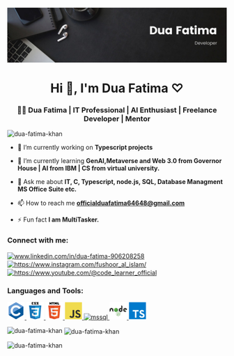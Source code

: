 ![logo](https://github.com/Dua-Fatima-khan/Dua-Fatima-khan/blob/main/Banner.png.png)
<h1 align="center">Hi 👋, I'm Dua Fatima ♡</h1>
<h3 align="center">👩‍💻 Dua Fatima | IT Professional | AI Enthusiast | Freelance Developer | Mentor</h3>

<p align="left"> <img src="https://komarev.com/ghpvc/?username=dua-fatima-khan&label=Profile%20views&color=0e75b6&style=flat" alt="dua-fatima-khan" /> </p>

- 🔭 I’m currently working on **Typescript projects**

- 🌱 I’m currently learning **GenAI,Metaverse and Web 3.0 from Governor House | AI from IBM | CS from virtual university.**

- 💬 Ask me about **IT, C, Typescript, node.js, SQL, Database Managment MS Office Suite etc.**

- 📫 How to reach me **officialduafatima64648@gmail.com**

- ⚡ Fun fact **I am MultiTasker.**

<h3 align="left">Connect with me:</h3>
<p align="left">
<a href="www.linkedin.com/in/dua-fatima-906208258" ><img align="center" src="https://raw.githubusercontent.com/rahuldkjain/github-profile-readme-generator/master/src/images/icons/Social/linked-in-alt.svg" alt="www.linkedin.com/in/dua-fatima-906208258" height="30" width="40" /></a>
<a href="https://www.instagram.com/fushoor_al_islam/"><img align="center" src="https://raw.githubusercontent.com/rahuldkjain/github-profile-readme-generator/master/src/images/icons/Social/instagram.svg" alt="https://www.instagram.com/fushoor_al_islam/" height="30" width="40" /></a>
<a href="https://www.youtube.com/@code_learner_official"><img align="center" src="https://raw.githubusercontent.com/rahuldkjain/github-profile-readme-generator/master/src/images/icons/Social/youtube.svg" alt="https://www.youtube.com/@code_learner_official" height="30" width="40" /></a>
</p>

<h3 align="left">Languages and Tools:</h3>
<p align="left"> <a href="https://www.cprogramming.com/" target="_blank" rel="noreferrer"> <img src="https://raw.githubusercontent.com/devicons/devicon/master/icons/c/c-original.svg" alt="c" width="40" height="40"/> </a> <a href="https://www.w3schools.com/css/" target="_blank" rel="noreferrer"> <img src="https://raw.githubusercontent.com/devicons/devicon/master/icons/css3/css3-original-wordmark.svg" alt="css3" width="40" height="40"/> </a> <a href="https://www.w3.org/html/" target="_blank" rel="noreferrer"> <img src="https://raw.githubusercontent.com/devicons/devicon/master/icons/html5/html5-original-wordmark.svg" alt="html5" width="40" height="40"/> </a> <a href="https://developer.mozilla.org/en-US/docs/Web/JavaScript" target="_blank" rel="noreferrer"> <img src="https://raw.githubusercontent.com/devicons/devicon/master/icons/javascript/javascript-original.svg" alt="javascript" width="40" height="40"/> </a> <a href="https://www.microsoft.com/en-us/sql-server" target="_blank" rel="noreferrer"> <img src="https://www.svgrepo.com/show/303229/microsoft-sql-server-logo.svg" alt="mssql" width="40" height="40"/> </a> <a href="https://nodejs.org" target="_blank" rel="noreferrer"> <img src="https://raw.githubusercontent.com/devicons/devicon/master/icons/nodejs/nodejs-original-wordmark.svg" alt="nodejs" width="40" height="40"/> </a> <a href="https://www.typescriptlang.org/" target="_blank" rel="noreferrer"> <img src="https://raw.githubusercontent.com/devicons/devicon/master/icons/typescript/typescript-original.svg" alt="typescript" width="40" height="40"/> </a> </p>

<p><img align="left" src="https://github-readme-stats.vercel.app/api/top-langs?username=dua-fatima-khan&show_icons=true&locale=en&layout=compact" alt="dua-fatima-khan" /></p>

<p>&nbsp;<img align="center" src="https://github-readme-stats.vercel.app/api?username=dua-fatima-khan&show_icons=true&locale=en" alt="dua-fatima-khan" /></p>

<p><img align="center" src="https://github-readme-streak-stats.herokuapp.com/?user=dua-fatima-khan&" alt="dua-fatima-khan" /></p>
